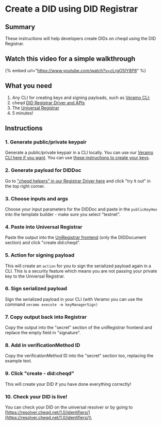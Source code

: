# Create a DID using DID Registrar

## Summary

These instructions will help developers create DIDs on cheqd using the DID Registrar.

## Watch this video for a simple walkthrough

{% embed url="https://www.youtube.com/watch?v=cLrgO5IY8P8" %}

## What you need

1. Any CLI for creating keys and signing payloads, such as [Veramo CLI](../../guides/software-development-kits-sdks/veramo-sdk-for-cheqd/setup-cli.md);
2. cheqd [DID Registrar Driver and APIs](https://did-registrar.cheqd.net/api-docs/)
3. The [Universal Registrar](https://uniregistrar.io/)
4. 5 minutes!

## Instructions

### 1. Generate public/private keypair

Generate a public/private keypair in a CLI locally. You can use our [Veramo CLI here if you want](https://docs.cheqd.io/identity/guides/software-development-kits-sdks/veramo-sdk-for-cheqd/setup-cli). You can use [these instructions to create your keys](https://docs.cheqd.io/identity/tutorials/did-operations/identity-key-handling).&#x20;

### 2. Generate payload for DIDDoc

Go to ["cheqd helpers" in our Registrar Driver here](https://did-registrar.cheqd.net/api-docs/#/Cheqd%20Helpers/get\_did\_document) and click "try it out" in the top right corner.

### 3. Choose inputs and args

Choose your input parameters for the DIDDoc and paste in the `publicKeyHex` into the template builder - make sure you select "testnet".&#x20;

### 4. Paste into Universal Registrar

Paste the output into the [UniRegistrar frontend](https://uniregistrar.io/) (only the DIDDocument section) and click "create did:cheqd".

### 5. Action for signing payload

This will create an `action` for you to sign the serialized payload again in a CLI. This is a security feature which means you are not passing your private key to the Universal Registrar.

### 6. Sign serialized payload

Sign the serialized payload in your CLI (with Veramo you can use the command `veramo execute -m keyManagerSign)`

### 7. Copy output back into Registrar

Copy the output into the "secret" section of the uniRegistrar frontend and replace the empty field in "signature".

### 8. Add in verificationMethod ID

Copy the verificationMethod ID into the "secret" section too, replacing the example text.

### 9. Click "create - did:cheqd"

This will create your DID if you have done everything correctly!

### 10. Check your DID is live!

You can check your DID on the universal resolver or by going to [https://resolver.cheqd.net/1.0/identifiers/](https://resolver.cheqd.net/1.0/identifiers/)\<yourDID>
